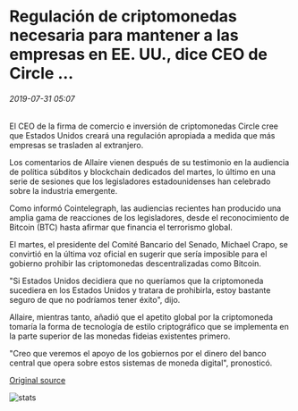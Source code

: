 # Regulación de criptomonedas necesaria para mantener a las empresas en EE. UU., dice CEO de Circle ...

###### 2019-07-31 05:07

El CEO de la firma de comercio e inversión de criptomonedas Circle cree que Estados Unidos creará una regulación apropiada a medida que más empresas se trasladen al extranjero.

Los comentarios de Allaire vienen después de su testimonio en la audiencia de política súbditos y blockchain dedicados del martes, lo último en una serie de sesiones que los legisladores estadounidenses han celebrado sobre la industria emergente.

Como informó Cointelegraph, las audiencias recientes han producido una amplia gama de reacciones de los legisladores, desde el reconocimiento de Bitcoin (BTC) hasta afirmar que financia el terrorismo global.

El martes, el presidente del Comité Bancario del Senado, Michael Crapo, se convirtió en la última voz oficial en sugerir que sería imposible para el gobierno prohibir las criptomonedas descentralizadas como Bitcoin.

"Si Estados Unidos decidiera que no queríamos que la criptomoneda sucediera en los Estados Unidos y tratara de prohibirla, estoy bastante seguro de que no podríamos tener éxito", dijo.

Allaire, mientras tanto, añadió que el apetito global por la criptomoneda tomaría la forma de tecnología de estilo criptográfico que se implementa en la parte superior de las monedas fideias existentes primero.

"Creo que veremos el apoyo de los gobiernos por el dinero del banco central que opera sobre estos sistemas de moneda digital", pronosticó.

[Original source](https://cointelegraph.com/news/cryptocurrency-regulation-necessary-to-keep-firms-in-us-says-circle-ceo)

![stats](https://c.statcounter.com/11760860/0/a89fa40b/1/ "stats")